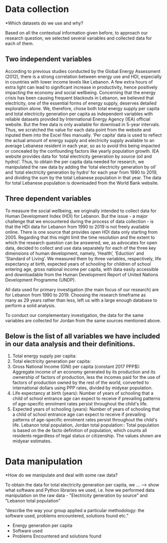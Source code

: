 # Data collection

*Which datasets do we use and why?

Based on all the contextual information given before, to approach our research question, we selected several variables and collected data for each of them.

## Two independent variables
According to previous studies conducted by the Global Energy Assessment (2012), there is a strong correlation between energy use and HDI, especially in countries with lower income levels like Lebanon. A few extra hours of extra light can lead to significant increase in productivity, hence positively impacting the economy and social wellbeing. Concerning that the energy crisis has been causing frequent blackouts in Lebanon, we believed that electricity, one of the essential forms of energy supply, deserves detailed exploration alone. We, therefore, chose both total energy supply per capita and total electricity generation per capita as independent variables with reliable datasets provided by International Energy Agency (IEA) official website. But the free data is only available for download in 5-year intervals. Thus, we scratched the value for each data point from the website and inputed them into the Excel files manually. ‘Per capita’ data is used to reflect the actual amount of energy supply and electricity supply available to an average Lebanese resident in each year, so as to avoid this being impacted or concealed by the confounding factors like yearly population growth. IEA website provides data for ‘total electricity generation by source (oil and hydro)’. Thus, to obtain the per capita data needed for research, we manipulated the raw data by adding the ‘total electricity generation by oil’ and ‘total electricity generation by hydro’ for each year from 1990 to 2019, and dividing the sum by the total Lebanese population in that year. The data for total Lebanese population is downloaded from the World Bank website.

## Three dependent variables
To measure the social wellbeing, we originally intended to collect data for Human Development Index (HDI) for Lebanon. But the issue - a major challenge that we encountered during the process of data collection - is that the HDI data for Lebanon from 1990 to 2019 is not freely available online. There is one source that provides open HDI data only starting from 2005. Regarding that this might limit the time resolution and the extent to which the research question can be answered, we, as advocates for open data, decided to collect and use data separately for each of the three key dimensions of human development, namely, ‘Health’, ‘Eduction’ and ‘Standard of Living’. We measured them by three variables, respectively, life expectancy at birth, expected years of schooling for children of school entering age, gross national income per capita, with data easily accessible and downloadable from the Human Development Report of United Nations Development Programme (UNDP).

All data used for primary investigation (the main focus of our research) are for Lebanon from 1990 to 2019. Choosing the research timeframe as many as 29 years rather than less, left us with a large enough database to perform a solid analysis.

To conduct our complementary investigation, the data for the same variables are collected for Jordan from the same sources mentioned above.

## Below is the list of all variables we have included in our data analysis and their definitions.
1. Total energy supply per capita: 
2. Total electricity generation per capita: 
3. Gross National Income (GNI) per capita (constant 2017 PPP$): Aggregate income of an economy generated by its production and its ownership of factors of production, less the incomes paid for the use of factors of production owned by the rest of the world, converted to international dollars using PPP rates, divided by midyear population.
4. Life expectancy at birth (years): Number of years of schooling that a child of school entrance age can expect to receive if prevailing patterns of age-specific enrolment rates persist throughout the child's life.
5. Expected years of schooling (years): Number of years of schooling that a child of school entrance age can expect to receive if prevailing patterns of age-specific enrolment rates persist throughout the child's life.
Lebanon total population, Jordan total population:: Total population is based on the de facto definition of population, which counts all residents regardless of legal status or citizenship. The values shown are midyear estimates.


# Data manipulation

*How do we manipulate and deal with some raw data?      

To obtain the data for total electricity generation per capita, we … --> show what software and Python libraries we used, i.e. how we performed data manipulation on the raw data - "Electricity generation by source" and "Lebanon total population"

“describe the way your group applied a particular methodology: the software used, problems encountered, solutions found etc.”		
 
 + Energy generation per capita
 + Software used
 + Problems Encountered and solutions found
